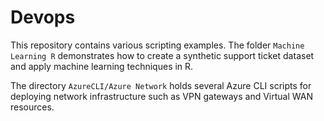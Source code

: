 # Devops

This repository contains various scripting examples. The folder `Machine Learning R` demonstrates how to create a synthetic support ticket dataset and apply machine learning techniques in R.

The directory `AzureCLI/Azure Network` holds several Azure CLI scripts for deploying network infrastructure such as VPN gateways and Virtual WAN resources.
